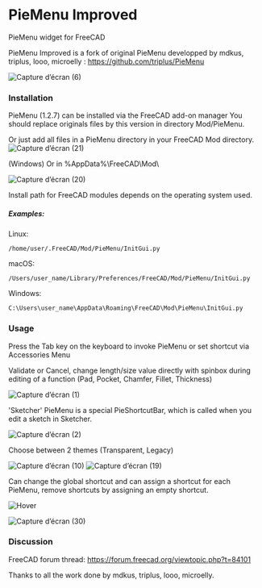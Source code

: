 # PieMenu Improved
PieMenu widget for FreeCAD 

PieMenu Improved is a fork of original PieMenu developped by mdkus, triplus, looo, microelly : https://github.com/triplus/PieMenu


![Capture d’écran (6)](https://github.com/Grubuntu/PieMenu-Improved/assets/56045316/4a65f6da-0247-410c-a27e-99703c6da994)


### Installation
PieMenu (1.2.7) can be installed via the FreeCAD add-on manager
You should replace originals files by this version in directory Mod/PieMenu.

Or just add all files in a PieMenu directory in your FreeCAD Mod directory.
![Capture d’écran (21)](https://github.com/Grubuntu/PieMenu-Improved/assets/56045316/a0fbcb3e-a5c5-4687-93ed-5b734e1ef63a)

(Windows) Or in  %AppData%\FreeCAD\Mod\

![Capture d’écran (20)](https://github.com/Grubuntu/PieMenu-Improved/assets/56045316/2acee710-2cee-42f3-ab3a-4e10c94d27af)

Install path for FreeCAD modules depends on the operating system used.

##### Examples:

Linux:

`/home/user/.FreeCAD/Mod/PieMenu/InitGui.py`

macOS:

`/Users/user_name/Library/Preferences/FreeCAD/Mod/PieMenu/InitGui.py`

Windows:

`C:\Users\user_name\AppData\Roaming\FreeCAD\Mod\PieMenu\InitGui.py`

### Usage
Press the Tab key on the keyboard to invoke PieMenu or set shortcut via Accessories Menu

Validate or Cancel, change length/size value directly with spinbox during editing of a function (Pad, Pocket, Chamfer, Fillet, Thickness)

![Capture d’écran (1)](https://github.com/Grubuntu/PieMenu-Improved/assets/56045316/9ac46209-a050-4571-b9bf-0832c93315ba)


'Sketcher' PieMenu is a special PieShortcutBar, which is called when you edit a sketch in Sketcher.

![Capture d’écran (2)](https://github.com/Grubuntu/PieMenu-Improved/assets/56045316/1a449eda-b29a-40de-b06d-b55f672a4aa2)



Choose between 2 themes (Transparent, Legacy)

![Capture d’écran (10)](https://github.com/Grubuntu/PieMenu-Improved/assets/56045316/30f21f77-24ad-4491-bc75-11538d2ab527)
![Capture d’écran (19)](https://github.com/Grubuntu/PieMenu-Improved/assets/56045316/5339d57d-785b-4e27-a410-c79677c3d8b1)


Can change the global shortcut and can assign a shortcut for each PieMenu, remove shortcuts by assigning an empty shortcut.

![Hover](https://github.com/Grubuntu/PieMenu-Improved/assets/56045316/e845b0a6-9105-4965-a9c0-92034610598d)

![Capture d’écran (30)](https://github.com/Grubuntu/PieMenu-Improved/assets/56045316/c0394e49-7d7f-4b45-8ffb-b712edf10f2d)




### Discussion
FreeCAD forum thread: https://forum.freecad.org/viewtopic.php?t=84101


Thanks to all the work done by mdkus, triplus, looo, microelly.

